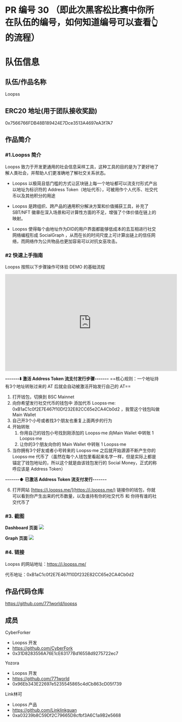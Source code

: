 # PR 编号 30 （即此次黑客松比赛中你所在队伍的编号，如何知道编号可以查看👆的流程）
# 队伍信息
## 队伍/作品名称
Loopss

## ERC20 地址(用于团队接收奖励)
0x7566766FDB48B189424E7Dce3513A4697eA3f7A7

## 作品简介
### #1.Loopss 简介
Loopss 致力于开发更通用的社会信息采样工具，这种工具的目的是为了更好地了解人类社会，并帮助人们更准确地了解社交关系状态。

- Loopss 以极简且低门槛的方式让区块链上每一个地址都可以流支付形式产出以地址为标识符的 Address Token（地址代币），可被用作个人代币、社交代币以及其他积分的用途

- Loopss 是跨组织、跨产品的通用积分解决方案和价值捕获工具，补充了 SBT/NFT 徽章在深入场景和可计算性方面的不足，增强了个体价值在链上的映射。

- Loopss 使得每个由地址作为DID的用户界面都能够低成本的去互相进行社交网络编程形成 SocialGraph ，从而在长的时间尺度上可计算出链上的信任网络，而网络作为公共物品也更加容易可以对抗女巫攻击。

### #2 快速上手指南
Loopss 按照以下步骤操作可体验 DEMO 的基础流程

<iframe width="560" height="315" src="https://www.youtube.com/embed/Ykwjkv3nHns" title="YouTube video player" frameborder="0" allow="accelerometer; autoplay; clipboard-write; encrypted-media; gyroscope; picture-in-picture" allowfullscreen></iframe>

**-------⬇️ 激活 Address Token 流支付发行步骤-------**
==核心规则：一个地址持有3个地址转账过来的 AT 后就会自动被激活开始发行自己的 AT==
1. 打开钱包，切换到 BSC Mainnet
2. 向你希望发行社交代币的钱包中 添加代币 Loopss·me: 0xB1aC1c0f2E7E467f10Df232E82CC65e2CA4Cb0d2 ，我管这个钱包叫做 Main Wallet
3. 自己开3个小号或者找3个朋友也重复上面两步的行为
4. 开始转账
    1. 你用自己的钱包小号找到刚添加的 Loopss·me 向Main Wallet 中转账 1 Loopss·me
    2. 让你的3个朋友向你的 Main Wallet 中转账 1 Loopss·me
5. 当你拥有3个好友或者小号转来的 Loopss·me 之后就开始源源不断产生你的 Loopss·me 代币了（虽然在每个人钱包里看起来名字一样，但是实际上都是锚定了钱包地址的，所以这个就是由该钱包发行的 Social Money，正式的称呼应该是 Address Token）

**-------⬆️ 已激活 Address Token 流支付发行-------**

6. 打开网站 [https://i.loopss.me/](https://i.loopss.me/) 链接你的钱包，你就可以看到你产生出来的代币数量，以及谁持有你的社交代币 和 你持有谁的社交代币了

### #3. 截图
**Dashboard 页面**
![](https://i.imgur.com/LNrSO4K.jpg)

**Graph 页面**
![](https://i.imgur.com/7NO9eHU.png)


### #4. 链接
Loopss 的网站地址：https://i.loopss.me/

代币地址：0xB1aC1c0f2E7E467f10Df232E82CC65e2CA4Cb0d2


## 作品代码仓库
https://github.com/771world/loopss

## 成员

CyberForker
- Loopss 开发
- https://github.com/CyberFork
- 0x31D8283556A76E1cE63177Bd16558d9275722ec7

Yozora
- Loopss 开发
- https://github.com/771world
- 0x96Eb343E22697e5235545865c4dCb863cD05f739

Link林可
- Loopss 产品
- https://github.com/Linklinkguan
- 0xa03239b8C59Df2C79665D8cfbf3A6C1a9B2e5668
